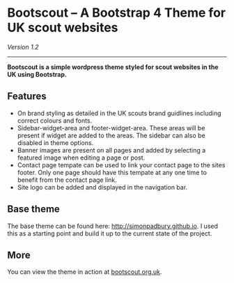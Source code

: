 # Bootscout – A Bootstrap 4 Theme for UK scout websites

*Version 1.2*

------------------

**Bootscout is a simple wordpress theme styled for scout websites in the UK using Bootstrap.**

## Features

* On brand styling as detailed in the UK scouts brand guidlines including correct colours and fonts.
* Sidebar-widget-area and footer-widget-area. These areas will be present if widget are added to the areas. The sidebar can also be disabled in theme options.
* Banner images are present on all pages and added by selecting a featured image when editing a page or post.
* Contact page tempate can be used to link your contact page to the sites footer. Only one page should have this tempate at any one time to benefit from the contact page link.
* Site logo can be added and displayed in the navigation bar.


## Base theme
The base theme can be found here: http://simonpadbury.github.io. I used this as a starting point and build it up to the current state of the project.

## More

You can view the theme in action at [bootscout.org.uk](http://www.bootscout.org.uk).
